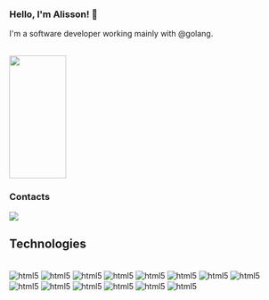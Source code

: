 ### Hello, I'm Alisson! 👋
I'm a software developer working mainly with @golang.
<br><br>

<div>  
  <img width="45%" height="220px" src="https://github-readme-stats.vercel.app/api/top-langs/?username=difmaj&layout=compact&hide_border=true&title_color=ffffff&text_color=ffffff&bg_color=0d1117"/>
</div>

### Contacts
<div>
  <a href="mailto:alisson.paula.dev@gmail.com" target="_blank"><img src="https://img.shields.io/badge/Gmail-DF4943?style=for-the-badge&logo=gmail&logoColor=white" target="_blank"></a>
</div>

## Technologies
<div style="display: inline_block">
  <br/>
  <img align="center" alt="html5" src="https://img.shields.io/badge/Go-70c7d6?style=for-the-badge&logo=golang&logoColor=white" />
  <img align="center" alt="html5" src="https://img.shields.io/badge/Docker-119fed?style=for-the-badge&logo=docker&logoColor=white" />
  
  <img align="center" alt="html5" src="https://img.shields.io/badge/REST-00000F?style=for-the-badge&logo=rest&logoColor=white" />
  <img align="center" alt="html5" src="https://img.shields.io/badge/SOAP-00000F?style=for-the-badge&logo=xml&logoColor=white" />
  <img align="center" alt="html5" src="https://img.shields.io/badge/GraphQL-e63bae?style=for-the-badge&logo=graphql&logoColor=white" />

  <img align="center" alt="html5" src="https://img.shields.io/badge/PostgreSQL-396c94?style=for-the-badge&logo=postgresql&logoColor=white" />
  <img align="center" alt="html5" src="https://img.shields.io/badge/MariaDB-133b71?style=for-the-badge&logo=mariadb&logoColor=white" />
  <img align="center" alt="html5" src="https://img.shields.io/badge/MySQL-08758f?style=for-the-badge&logo=mysql&logoColor=white" />
  <img align="center" alt="html5" src="https://img.shields.io/badge/MongoDB-6cb542?style=for-the-badge&logo=mongodb&logoColor=white" />

  <img align="center" alt="html5" src="https://img.shields.io/badge/java-e25040?style=for-the-badge&logo=java&logoColor=white"/>
  <img align="center" alt="html5" src="https://img.shields.io/badge/b4a-16cfc8?style=for-the-badge&logo=b4a&logoColor=white"/>
  
  <img align="center" alt="html5" src="https://img.shields.io/badge/GIT-E44C30?style=for-the-badge&logo=git&logoColor=white"/>
  <img align="center" alt="html5" src="https://img.shields.io/badge/github-%23121011.svg?style=for-the-badge&logo=github&logoColor=white" />
  
  <img align="center" alt="html5" src="https://img.shields.io/badge/linux-00000F?style=for-the-badge&logo=linux&logoColor=white"/>
</div>
